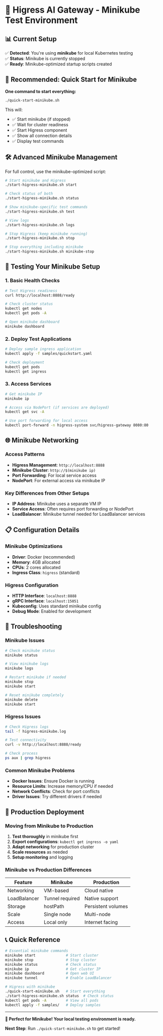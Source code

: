 # 🚀 Higress AI Gateway - Minikube Test Environment

## 📊 Current Setup

✅ **Detected**: You're using **minikube** for local Kubernetes testing  
✅ **Status**: Minikube is currently stopped  
✅ **Ready**: Minikube-optimized startup scripts created  

## 🎯 Recommended: Quick Start for Minikube

**One command to start everything:**
```bash
./quick-start-minikube.sh
```

This will:
- ✅ Start minikube (if stopped)
- ✅ Wait for cluster readiness
- ✅ Start Higress component
- ✅ Show all connection details
- ✅ Display test commands

## 🛠️ Advanced Minikube Management

For full control, use the minikube-optimized script:

```bash
# Start minikube and Higress
./start-higress-minikube.sh start

# Check status of both
./start-higress-minikube.sh status

# Show minikube-specific test commands
./start-higress-minikube.sh test

# View logs
./start-higress-minikube.sh logs

# Stop Higress (keep minikube running)
./start-higress-minikube.sh stop

# Stop everything including minikube
./start-higress-minikube.sh minikube-stop
```

## 🧪 Testing Your Minikube Setup

### 1. Basic Health Checks
```bash
# Test Higress readiness
curl http://localhost:8888/ready

# Check cluster status
kubectl get nodes
kubectl get pods -A

# Open minikube dashboard
minikube dashboard
```

### 2. Deploy Test Applications
```bash
# Deploy sample ingress application
kubectl apply -f samples/quickstart.yaml

# Check deployment
kubectl get pods
kubectl get ingress
```

### 3. Access Services
```bash
# Get minikube IP
minikube ip

# Access via NodePort (if services are deployed)
kubectl get svc -A

# Use port forwarding for local access
kubectl port-forward -n higress-system svc/higress-gateway 8080:80
```

## 🌐 Minikube Networking

### Access Patterns
- **Higress Management**: `http://localhost:8888`
- **Minikube Cluster**: `http://$(minikube ip)`
- **Port Forwarding**: For local service access
- **NodePort**: For external access via minikube IP

### Key Differences from Other Setups
- **IP Address**: Minikube uses a separate VM IP
- **Service Access**: Often requires port forwarding or NodePort
- **LoadBalancer**: Minikube tunnel needed for LoadBalancer services

## 📋 Configuration Details

### Minikube Optimizations
- **Driver**: Docker (recommended)
- **Memory**: 4GB allocated
- **CPUs**: 2 cores allocated
- **Ingress Class**: `higress` (standard)

### Higress Configuration
- **HTTP Interface**: `localhost:8888`
- **gRPC Interface**: `localhost:15051`
- **Kubeconfig**: Uses standard minikube config
- **Debug Mode**: Enabled for development

## 🔧 Troubleshooting

### Minikube Issues
```bash
# Check minikube status
minikube status

# View minikube logs
minikube logs

# Restart minikube if needed
minikube stop
minikube start

# Reset minikube completely
minikube delete
minikube start
```

### Higress Issues
```bash
# Check Higress logs
tail -f higress-minikube.log

# Test connectivity
curl -v http://localhost:8888/ready

# Check process
ps aux | grep higress
```

### Common Minikube Problems
- **Docker Issues**: Ensure Docker is running
- **Resource Limits**: Increase memory/CPU if needed
- **Network Conflicts**: Check for port conflicts
- **Driver Issues**: Try different drivers if needed

## 🚀 Production Deployment

### Moving from Minikube to Production
1. **Test thoroughly** in minikube first
2. **Export configurations**: `kubectl get ingress -o yaml`
3. **Adapt networking** for production cluster
4. **Scale resources** as needed
5. **Setup monitoring** and logging

### Minikube vs Production Differences
| Feature | Minikube | Production |
|---------|----------|------------|
| Networking | VM-based | Cloud native |
| LoadBalancer | Tunnel required | Native support |
| Storage | hostPath | Persistent volumes |
| Scale | Single node | Multi-node |
| Access | Local only | Internet facing |

## 📞 Quick Reference

```bash
# Essential minikube commands
minikube start              # Start cluster
minikube stop               # Stop cluster  
minikube status             # Check status
minikube ip                 # Get cluster IP
minikube dashboard          # Open web UI
minikube tunnel             # Enable LoadBalancer

# Higress with minikube
./quick-start-minikube.sh   # Start everything
./start-higress-minikube.sh status  # Check status
kubectl get pods -A         # View all pods
kubectl apply -f samples/   # Deploy samples
```

---

**🎉 Perfect for Minikube! Your local testing environment is ready.**

**Next Step**: Run `./quick-start-minikube.sh` to get started! 